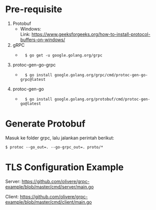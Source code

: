 # Pre-requisite

1. Protobuf
    - Windows:  
    Link: https://www.geeksforgeeks.org/how-to-install-protocol-buffers-on-windows/
1. gRPC
    - ```
        $ go get -u google.golang.org/grpc
        ```
1. protoc-gen-go-grpc
    - ```
        $ go install google.golang.org/grpc/cmd/protoc-gen-go-grpc@latest
        ```
1. protoc-gen-go
    - ```
        $ go install google.golang.org/protobuf/cmd/protoc-gen-go@latest
        ```

# Generate Protobuf
Masuk ke folder grpc, lalu jalankan perintah berikut:
``` 
$ protoc --go_out=. --go-grpc_out=. proto/*
```

# TLS Configuration Example

Server: https://github.com/olivere/grpc-example/blob/master/cmd/server/main.go 

Client: https://github.com/olivere/grpc-example/blob/master/cmd/client/main.go 